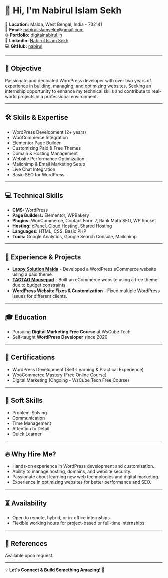 # 👋 Hi, I'm Nabirul Islam Sekh

📍 **Location:** Malda, West Bengal, India - 732141  
📧 **Email:** [nabirulislamsekh@gmail.com](mailto:nabirulislamsekh@gmail.com)  
🌐 **Portfolio:** [digitalnabirul.in](https://digitalnabirul.in)  
🔗 **LinkedIn:** [Nabirul Islam Sekh](https://www.linkedin.com/in/nabirulislamsekh/)  
💻 **GitHub:** [nabirul](http://github.com/nabirul)  

---

## 🎯 Objective
Passionate and dedicated WordPress developer with over two years of experience in building, managing, and optimizing websites. Seeking an internship opportunity to enhance my technical skills and contribute to real-world projects in a professional environment.

---

## 🛠 Skills & Expertise
- WordPress Development (2+ years)
- WooCommerce Integration
- Elementor Page Builder
- Customizing Paid & Free Themes
- Domain & Hosting Management
- Website Performance Optimization
- Mailchimp & Email Marketing Setup
- Live Chat Integration
- Basic SEO for WordPress

---

## 💻 Technical Skills
- **CMS:** WordPress
- **Page Builders:** Elementor, WPBakery
- **Plugins:** WooCommerce, Contact Form 7, Rank Math SEO, WP Rocket
- **Hosting:** cPanel, Cloud Hosting, Shared Hosting
- **Languages:** HTML, CSS, Basic PHP
- **Tools:** Google Analytics, Google Search Console, Mailchimp

---

## 🚀 Experience & Projects
- **[Lappy Solution Malda](https://lappysolutionmalda.in)** - Developed a WordPress eCommerce website using a paid theme.
- **[TAOTAO Mousepad](https://taotaomousepad.com)** - Built an eCommerce website using a free theme due to budget constraints.
- **WordPress Website Fixes & Customization** - Fixed multiple WordPress issues for different clients.

---

## 🎓 Education
- Pursuing **Digital Marketing Free Course** at WsCube Tech
- Self-taught **WordPress Developer** since 2020

---

## 📜 Certifications
- WordPress Development (Self-Learning & Practical Experience)
- WooCommerce Mastery (Free Online Course)
- Digital Marketing (Ongoing - WsCube Tech Free Course)

---

## 🌟 Soft Skills
- Problem-Solving
- Communication
- Time Management
- Attention to Detail
- Quick Learner

---

## 🔥 Why Hire Me?
- Hands-on experience in WordPress development and customization.
- Ability to manage hosting, domains, and website security.
- Passionate about learning new web technologies and digital marketing.
- Experience in optimizing websites for better performance and SEO.

---

## ⏳ Availability
- Open to remote, hybrid, or in-office internships.
- Flexible working hours for project-based or full-time internships.

---

## 📌 References
Available upon request.

---

💡 **Let's Connect & Build Something Amazing!** 🚀
